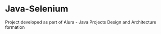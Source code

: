 # Java-Selenium
Project developed as part of Alura - Java Projects Design and Architecture formation
